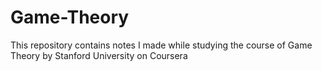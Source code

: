 # Game-Theory
This repository contains notes I made while studying the course of Game Theory by Stanford University on Coursera
